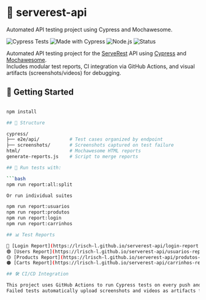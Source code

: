 # 🧪 serverest-api

Automated API testing project using Cypress and Mochawesome.

![Cypress Tests](https://github.com/lrisch-l/serverest-api/actions/workflows/cypress.yml/badge.svg)
![Made with Cypress](https://img.shields.io/badge/Cypress-automation-brightgreen?logo=cypress)
![Node.js](https://img.shields.io/badge/Node.js-v18.17.0-blue?logo=node.js)
![Status](https://img.shields.io/badge/tests-passing-brightgreen)

Automated API testing project for the [ServeRest](https://github.com/PauloGoncalvesBH/ServeRest) API using [Cypress](https://www.cypress.io/) and [Mochawesome](https://github.com/adamgruber/mochawesome).  
Includes modular test reports, CI integration via GitHub Actions, and visual artifacts (screenshots/videos) for debugging.


## 🚀 Getting Started

```bash

npm install

## 📂 Structure

cypress/
├── e2e/api/           # Test cases organized by endpoint
├── screenshots/       # Screenshots captured on test failure
html/                  # Mochawesome HTML reports
generate-reports.js    # Script to merge reports

## 🚀 Run tests with:

```bash
npm run report:all:split

Or run individual suites

npm run report:usuarios
npm run report:produtos
npm run report:login
npm run report:carrinhos

## 📊 Test Reports

🔹 [Login Report](https://lrisch-l.github.io/serverest-api/login-report.html)  
🟢 [Users Report](https://lrisch-l.github.io/serverest-api/usuarios-report.html)  
🟡 [Products Report](https://lrisch-l.github.io/serverest-api/produtos-report.html)  
🟠 [Carts Report](https://lrisch-l.github.io/serverest-api/carrinhos-report.html)

## 🛠️ CI/CD Integration

This project uses GitHub Actions to run Cypress tests on every push and pull request to main.
Failed tests automatically upload screenshots and videos as artifacts for debugging.






 


